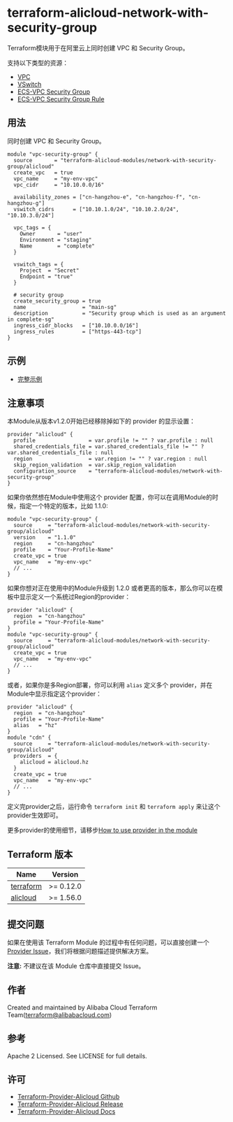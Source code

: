 terraform-alicloud-network-with-security-group
==============================================

Terraform模块用于在阿里云上同时创建 VPC 和 Security Group。

支持以下类型的资源：

* [VPC](https://www.terraform.io/docs/providers/alicloud/r/vpc.html)
* [VSwitch](https://www.terraform.io/docs/providers/alicloud/r/vswitch.html)
* [ECS-VPC Security Group](https://www.terraform.io/docs/providers/alicloud/r/security_group.html)
* [ECS-VPC Security Group Rule](https://www.terraform.io/docs/providers/alicloud/r/security_group_rule.html)

## 用法

同时创建 VPC 和 Security Group。

```hcl
module "vpc-security-group" {
  source       = "terraform-alicloud-modules/network-with-security-group/alicloud"
  create_vpc   = true
  vpc_name     = "my-env-vpc"
  vpc_cidr     = "10.10.0.0/16"

  availability_zones = ["cn-hangzhou-e", "cn-hangzhou-f", "cn-hangzhou-g"]
  vswitch_cidrs      = ["10.10.1.0/24", "10.10.2.0/24", "10.10.3.0/24"]

  vpc_tags = {
    Owner       = "user"
    Environment = "staging"
    Name        = "complete"
  }

  vswitch_tags = {
    Project  = "Secret"
    Endpoint = "true"
  }

  # security group
  create_security_group = true
  name                  = "main-sg"
  description           = "Security group which is used as an argument in complete-sg"
  ingress_cidr_blocks   = ["10.10.0.0/16"]
  ingress_rules         = ["https-443-tcp"]  
}
```

## 示例

* [完整示例](https://github.com/terraform-alicloud-modules/terraform-alicloud-network-with-security-group/tree/master/examples/complete)

## 注意事项
本Module从版本v1.2.0开始已经移除掉如下的 provider 的显示设置：

```hcl
provider "alicloud" {
  profile                 = var.profile != "" ? var.profile : null
  shared_credentials_file = var.shared_credentials_file != "" ? var.shared_credentials_file : null
  region                  = var.region != "" ? var.region : null
  skip_region_validation  = var.skip_region_validation
  configuration_source    = "terraform-alicloud-modules/network-with-security-group"
}
```

如果你依然想在Module中使用这个 provider 配置，你可以在调用Module的时候，指定一个特定的版本，比如 1.1.0:

```hcl
module "vpc-security-group" {
  source     = "terraform-alicloud-modules/network-with-security-group/alicloud"
  version    = "1.1.0"
  region     = "cn-hangzhou"
  profile    = "Your-Profile-Name"
  create_vpc = true
  vpc_name   = "my-env-vpc"
  // ...
}
```

如果你想对正在使用中的Module升级到 1.2.0 或者更高的版本，那么你可以在模板中显示定义一个系统过Region的provider：
```hcl
provider "alicloud" {
  region  = "cn-hangzhou"
  profile = "Your-Profile-Name"
}
module "vpc-security-group" {
  source     = "terraform-alicloud-modules/network-with-security-group/alicloud"
  create_vpc = true
  vpc_name   = "my-env-vpc"
  // ...
}
```
或者，如果你是多Region部署，你可以利用 `alias` 定义多个 provider，并在Module中显示指定这个provider：

```hcl
provider "alicloud" {
  region  = "cn-hangzhou"
  profile = "Your-Profile-Name"
  alias   = "hz"
}
module "cdn" {
  source     = "terraform-alicloud-modules/network-with-security-group/alicloud"
  providers  = {
    alicloud = alicloud.hz
  }
  create_vpc = true
  vpc_name   = "my-env-vpc"
  // ...
}
```

定义完provider之后，运行命令 `terraform init` 和 `terraform apply` 来让这个provider生效即可。

更多provider的使用细节，请移步[How to use provider in the module](https://www.terraform.io/docs/language/modules/develop/providers.html#passing-providers-explicitly)

## Terraform 版本

| Name | Version |
|------|---------|
| <a name="requirement_terraform"></a> [terraform](#requirement\_terraform) | >= 0.12.0 |
| <a name="requirement_alicloud"></a> [alicloud](#requirement\_alicloud) | >= 1.56.0 |

提交问题
-------
如果在使用该 Terraform Module 的过程中有任何问题，可以直接创建一个 [Provider Issue](https://github.com/terraform-providers/terraform-provider-alicloud/issues/new)，我们将根据问题描述提供解决方案。

**注意:** 不建议在该 Module 仓库中直接提交 Issue。

作者
-------
Created and maintained by Alibaba Cloud Terraform Team(terraform@alibabacloud.com)

参考
----
Apache 2 Licensed. See LICENSE for full details.

许可
---------
* [Terraform-Provider-Alicloud Github](https://github.com/terraform-providers/terraform-provider-alicloud)
* [Terraform-Provider-Alicloud Release](https://releases.hashicorp.com/terraform-provider-alicloud/)
* [Terraform-Provider-Alicloud Docs](https://www.terraform.io/docs/providers/alicloud/index.html)
